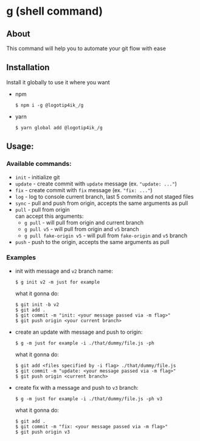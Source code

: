 # g (shell command)

## About

This command will help you to automate your git flow with ease

## Installation

Install it globally to use it where you want

- npm

  ```shell
  $ npm i -g @logotip4ik_/g
  ```

- yarn
  ```shell
  $ yarn global add @logotip4ik_/g
  ```

## Usage:

### Available commands:

- `init` - initialize git
- `update` - create commit with `update` message (ex. `"update: ..."`)
- `fix` - create commit with `fix` message (ex. `"fix: ..."`)
- `log` - log to console current branch, last 5 commits and not staged files
- `sync` - pull and push from origin, accepts the same arguments as pull
- `pull` - pull from origin  
  can accept this arguments:
  - `g pull` - will pull from origin and current branch
  - `g pull v5` - will pull from origin and `v5` branch
  - `g pull fake-origin v5` - will pull from `fake-origin` and `v5` branch
- `push` - push to the origin, accepts the same arguments as pull

### Examples

- init with message and `v2` branch name:

  ```shell
  $ g init v2 -m just for example
  ```

  what it gonna do:

  ```shell
  $ git init -b v2
  $ git add .
  $ git commit -m "init: <your message passed via -m flag>"
  $ git push origin <your current branch>
  ```

- create an update with message and push to origin:

  ```shell
  $ g -m just for example -i ./that/dummy/file.js -ph
  ```

  what it gonna do:

  ```shell
  $ git add <files specified by -i flag> ./that/dummy/file.js
  $ git commit -m "update: <your message passed via -m flag>"
  $ git push origin <current branch>
  ```

- create fix with a message and push to `v3` branch:

  ```shell
  $ g -m just for example -i ./that/dummy/file.js -ph v3
  ```

  what it gonna do:

  ```$
  $ git add .
  $ git commit -m "fix: <your message passed via -m flag>"
  $ git push origin v3
  ```
